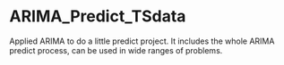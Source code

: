 # ARIMA_Predict_TSdata

Applied ARIMA to do a little predict project.
It includes the whole ARIMA predict process, can be used in wide ranges of problems.
